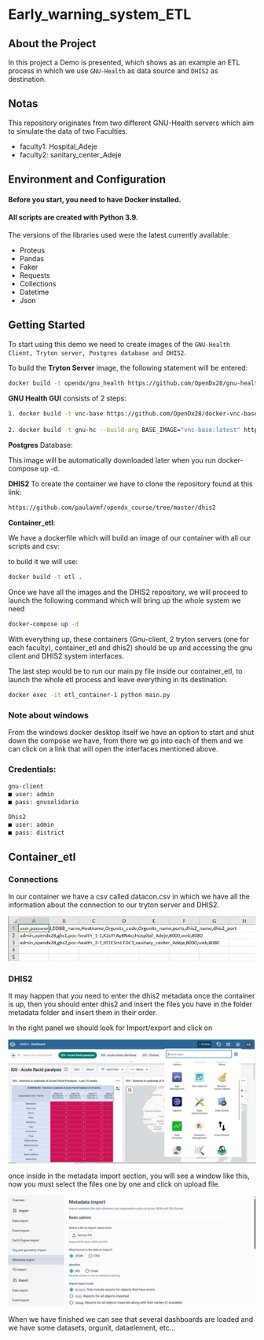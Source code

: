 # Early_warning_system_ETL

## About the Project
In this project a Demo is presented, which shows as an example an ETL process in which we use ```GNU-Health``` as data source and ```DHIS2``` as destination.

## Notas
This repository originates from two different GNU-Health servers which aim to simulate the data of two Faculties.
- faculty1: Hospital_Adeje
- faculty2: sanitary_center_Adeje

## Environment and Configuration
#### Before you start, you need to have Docker installed.
#### All scripts are created with Python 3.9.

The versions of the libraries used were the latest currently available:

- Proteus 
- Pandas 
- Faker 
- Requests
- Collections
- Datetime
- Json

## Getting Started
To start using this demo we need to create images of the ```GNU-Health Client, Tryton server, Postgres database and DHIS2```.


To build the **Tryton Server** image, the following statement will be entered:

```bash
docker build -t opendx/gnu_health https://github.com/OpenDx28/gnu-health-server-docker.git#new_demo
```

**GNU Health GUI** consists of 2 steps:

```bash
1. docker build -t vnc-base https://github.com/OpenDx28/docker-vnc-base.git#:sr

2. docker build -t gnu-hc --build-arg BASE_IMAGE="vnc-base:latest" https://github.com/OpenDx28/docker-gnu-hc.git#:src
```

**Postgres** Database: 

This image will be automatically downloaded later when you run docker-compose up -d.


**DHIS2** To create the container we have to clone the repository found at this link:

``` bash 
https://github.com/paulavmf/opendx_course/tree/master/dhis2
```

**Container_etl**:

We have a dockerfile which will build an image of our container with all our scripts and csv:

to build it we will use:

```bash 
docker build -t etl .
```

Once we have all the images and the DHIS2 repository, we will proceed to launch the following command which will bring up the whole system we need

```bash
docker-compose up -d
```

With everything up, these containers (Gnu-client, 2 tryton servers (one for each faculty), container_etl and dhis2) should be up and accessing the gnu client and DHIS2 system interfaces.

The last step would be to run our main.py file inside our container_etl, to launch the whole etl process and leave everything in its destination.

```bash
docker exec -it etl_container-1 python main.py
```

### Note about windows
From the windows docker desktop itself we have an option to start and shut down the compose we have, from there we go into each of them and we can click on a link that will open the interfaces mentioned above.


### Credentials:

```
gnu-client
■ user: admin
■ pass: gnusolidario
```
```
Dhis2
■ user: admin
■ pass: district
```

## Container_etl
### Connections
In our container we have a csv called datacon.csv in which we have all the information about the connection to our tryton server and DHIS2.

![Datacon.csv](assets/Captura.PNG)

### DHIS2
It may happen that you need to enter the dhis2 metadata once the container is up, then you should enter dhis2 and insert the files you have in the folder
metadata folder and insert them in their order.

In the right panel we should look for Import/export and click on

![Datacon.csv](assets/panel.PNG)

once inside in the metadata import section, you will see a window like this, now you must select the files one by one and click on upload file.

![Datacon.csv](assets/meta.PNG)

When we have finished we can see that several dashboards are loaded and we have some datasets, orgunit, dataelement, etc...
